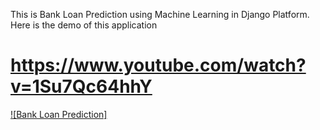This is Bank Loan Prediction using Machine Learning in Django Platform.
Here is the demo of this application

# https://www.youtube.com/watch?v=1Su7Qc64hhY
[![Bank Loan Prediction]](https://www.youtube.com/watch?v=1Su7Qc64hhY "Bank Loan Prediction")
